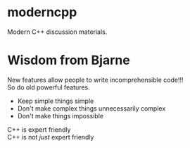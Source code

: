 # moderncpp
Modern C++ discussion materials.

# Wisdom from Bjarne
New features allow people to write incomprehensible code!!! \
So do old powerful features.


* Keep simple things simple
* Don't make complex things unnecessarily complex
* Don't make things impossible

C++ is expert friendly \
C++ is not *just* expert friendly